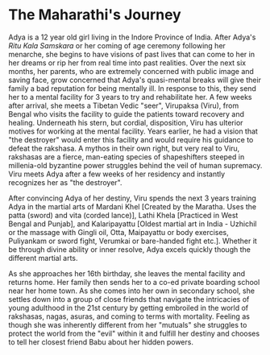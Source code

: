 # The Maharathi's Journey


Adya is a 12 year old girl living in the Indore Province of India. After Adya's _Ritu Kala Samskara_ or her coming of age ceremony following her menarche, she begins to have visions of past lives that can come to her in her dreams or rip her from real time into past realities. Over the next six months, her parents, who are extremely concerned with public image and saving face, grow concerned that Adya's quasi-mental breaks will give their family a bad reputation for being mentally ill. In response to this, they send her to a mental facility for 3 years to try and rehabilitate her. A few weeks after arrival, she meets a Tibetan Vedic "seer", Virupaksa (Viru), from Bengal who visits the facility to guide the patients toward recovery and healing. Underneath his stern, but cordial, disposition, Viru has ulterior motives for working at the mental facility. Years earlier, he had a vision that "the destroyer" would enter this facility and would require his guidance to defeat the rakshasa. A mythos in their own right, but very real to Viru, rakshasas are a fierce, man-eating species of shapeshifters steeped in millenia-old byzantine power struggles behind the veil of human supremacy. Viru meets Adya after a few weeks of her residency and instantly recognizes her as "the destroyer".  


After convincing Adya of her destiny, Viru spends the next 3 years training Adya in the martial arts of Mardani Khel [Created by the Maratha. Uses the patta (sword) and vita (corded lance)], Lathi Khela [Practiced in West Bengal and Punjab], and  Kalaripayattu [Oldest martial art in India - Uzhichil or the massage with Gingli oil, Otta, Maipayattu or body exercises, Puliyankam or sword fight, Verumkai or bare-handed fight etc.]. Whether it be through divine ability or inner resolve, Adya excels quickly though the different martial arts. 

As she approaches her 16th birthday, she leaves the mental facility and returns home. Her family then sends her to a co-ed private boarding school near her home town. As she comes into her own in secondary school, she settles down into a group of close friends that navigate the intricacies of young adulthood in the 21st century by getting embroiled in the world of rakshasas, nagas, asuras, and coming to terms with mortality. Feeling as though she was inherently different from her "mutuals" she struggles to protect the world from the "evil" within it and fulfill her destiny and chooses to tell her closest friend Babu about her hidden powers. 
